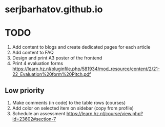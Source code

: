 # serjbarhatov.github.io

# TODO

1. Add content to blogs and create dedicated pages for each article
1. Add content to FAQ
1. Design and print A3 poster of the frontend
1. Print 4 evaluation forms https://learn.hz.nl/pluginfile.php/581934/mod_resource/content/2/21-22_Evaluation%20form%20Pitch.pdf




## Low priority
1. Make comments (in code) to the table rows (courses)
1. Add color on selected item on sidebar (copy from profile)
1. Schedule an assessment https://learn.hz.nl/course/view.php?id=23602#section-7
